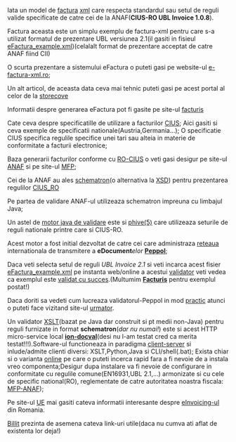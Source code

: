 Iata un model de [factura](https://ro-efactura.ro/wp-content/uploads/2023/11/Model-factura-XML-NrReg-001.xml) [xml](https://www.w3schools.com/xml/xml_tree.asp) care respecta standardul sau setul de reguli valide specificate de catre cei de la ANAF(<b>CIUS-RO UBL Invoice 1.0.8</b>).

Factura aceasta este un simplu exemplu de factura-xml pentru care s-a utilizat formatul de prezentare UBL versiunea 2.1(il gasiti in fisieul [eFactura_example.xml](xml_scripts/eFactura_example.xml))(celalalt format de prezentare acceptat de catre ANAF fiind CII)

O scurta prezentare a sistemului eFactura o puteti gasi pe website-ul [e-factura-xml.ro](https://www.e-factura-xml.ro/);

Un alt articol, de aceasta data ceva mai tehnic puteti gasi pe acest portal al celor de la [storecove](https://www.storecove.com/blog/en/creating-your-own-ubl-invoice/?unbounce_brid=1716810954_6341546_59badda9e9ec63bce33b0a5dd7f4cad5)

Informatii despre generarea eFactura pot fi gasite pe site-ul [facturis](https://facturis-online.ro/e-factura/cum-sa-emiteti-singur-facturi-electronice-in-sistemul-anaf-ro-e-factura.html)

Cate ceva despre specificatille de utilizare a facturilor [CIUS](https://github.com/CenPC434/cius-extension-xml/tree/master); Aici gasiti si ceva exemple de specificatii nationale(Austria,Germania...); O specificatie CIUS specifica regulile specifice unei tari sau alteia in materie de conformitate a facturii electronice;

Baza generarii facturilor conforme cu [RO-CIUS](https://mfinante.gov.ro/documents/35673/1120722/ordin1366_MO10658112021.pdf) o veti gasi desigur pe site-ul [ANAF](https://mfinante.gov.ro/web/efactura/informatii-tehnice) si pe site-ul [MFP](https://mfinante.gov.ro/web/efactura); 

Cei de la ANAF au ales [schematron](https://hotfox.ro/forum/viewtopic.php?t=94&start=10)(o alternativa la [XSD](https://www.w3schools.com/xml/schema_intro.asp)) pentru prezentarea regulilor [CIUS_RO](https://mfinante.gov.ro/documents/35673/1120722/ordin1366_MO10658112021.pdf)

Pe partea de validare ANAF-ul utilizeaza schematron impreuna cu limbajul Java; 

Un astel de [motor java de validare](https://github.com/phax/phive) este si [phive(5)](https://github.com/phax/phive-rules/tree/master) care utilizeaza seturile de reguli nationale printre care si CIUS-RO. 

Acest motor a fost initial dezvoltat de catre cei care administraza [reteaua](https://ecosio.com/en/blog/connecting-to-peppol-via-api-what-are-the-benefits/) internationala de transmitere a <b>eDocument</b><i>elor</i> <b>[Peppol](https://ecosio.com/en/peppol-and-xml-document-validator/)</b>; 

Daca veti selecta setul de reguli <i>UBL Invoice 2.1</i> si veti incarca acest fisier [eFactura_example.xml](xml_scripts/eFactura_example.xml) pe instanta web/online a acestui [validator](https://ecosio.com/en/peppol-and-xml-document-validator/) veti vedea ca exemplul este [validat cu succes](https://ademico-software.com/peppol-tools-api/#section/Authentication).(Multumim [<b>Facturis</b>](https://facturis-online.ro/tag/xml-e-factura) pentru exemplul postat!)

Daca doriti sa vedeti cum lucreaza validatorul-Peppol in mod [practic](https://www.gsis.gr/sites/default/files/eInvoice/Instructions%20to%20B2G%20Suppliers%20and%20certified%20PEPPOL%20Providers%20for%20the%20Greek%20PEPPOL%20BIS-EN-%20v1.0.pdf) atunci o puteti face vizitand site-ul [urmator](https://ionite.net/news-articles/2023-08-17_validating_peppol_documents/).

Un validator [XSLT](https://ion-docval.ionite.net/javadoc/1.0/)(bazat pe Java dar construit si pt medii non-Java) pentru reguli furnizate in format <b>schematron</b>(<i>dar nu numai!</i>) este si acest HTTP micro-service local [<b>ion-docval</b>](https://ion-docval.ionite.net/about/introduction/)(desi nu l-am testat cred ca merita testat!!!).Software-ul functioneaza in paradigma [client-server](https://github.com/ionite/ion-docval) si inlude/admite clienti diversi: XSLT,Python,Java si CLI/shell(.bat); Exista chiar si o varianta [online](https://test.peppolautoriteit.nl/validate) pe care o puteti incerca rapid fara a fi nevoie de a instala vreo componenta;Desigur dupa instalare va fi nevoie de configurare in conformitate cu regulile comune(EN16931,UBL 2.1,...) armonizate si cu cele de specific national(RO), reglementate de catre autoritatea noastra fiscala: [MFP-ANAF](https://test.peppolautoriteit.nl/validate));

Pe site-ul [UE](https://www.vatupdate.com/2023/12/17/guide-on-the-use-of-the-national-electronic-invoicing-system-ro-e-invoice-english-translation/) mai gasiti cateva informatii interesante despre [eInvoicing-ul](https://ec.europa.eu/digital-building-blocks/sites/display/DIGITAL/eInvoicing+in+Romania) din Romania.

[Billit](https://www.billit.eu/en-int/peppol-access-point/anaf-e-invoicing-in-romania/) prezinta de asemena cateva link-uri utile(daca nu cumva ati aflat de existenta lor deja!)


